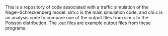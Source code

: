 This is a repository of code associated with a traffic simulation of the Nagel–Schreckenberg model. 
sim.c is the main simulation code, and chi.c is an analysis code to compare one of the output files from sim.c to the Poisson distribution.
The .out files are example output files from these programs.

